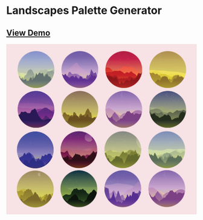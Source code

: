 # Landscapes Palette Generator
## <a href="https://anokhee.github.io/landscapes-palette-generator/">View Demo</a>
<img src="./imgs/palettes-variety.png">
